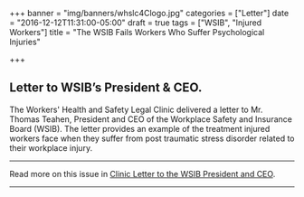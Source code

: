 +++
banner = "img/banners/whslc4Clogo.jpg"
categories = ["Letter"]
date = "2016-12-12T11:31:00-05:00"
draft = true
tags = ["WSIB", "Injured Workers"]
title = "The WSIB Fails Workers Who Suffer Psychological Injuries"

+++
## Letter to WSIB’s President & CEO.

The Workers' Health and Safety Legal Clinic delivered a letter to Mr. Thomas Teahen, President and CEO of the Workplace Safety and Insurance Board (WSIB). The letter provides an example of the treatment injured workers face when they suffer from post traumatic stress disorder related to their workplace injury.

* * *

Read more on this issue in [Clinic Letter to the WSIB President and CEO](https://s3.amazonaws.com/newsletter.workers-safety.ca/newsletters/Clinic+Submissions/Letter+to+the+WSIB/Clinic+Letter+to+WSIB+President+and+CEO.pdf).

* * *